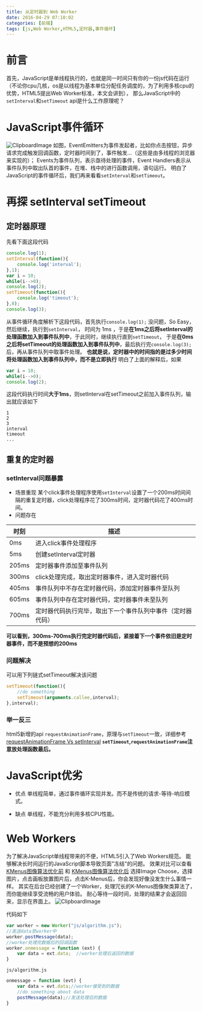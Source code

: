 ```yaml
---
title: 从定时器到 Web Worker
date: 2016-04-29 07:10:02
categories: [前端]
tags: [js,Web Worker,HTML5,定时器,事件循环]
---
```


# 前言
首先，JavaScript是单线程执行的，也就是同一时间只有你的一份js代码在运行（不论你cpu几核，os是以线程为基本单位分配任务调度的，为了利用多核cpu的优势，HTML5提出Web Worker标准，本文会讲到），
那么JavaScript中的`setInterval`和`setTimeout` api是什么工作原理呢？
<!--more-->

# JavaScript事件循环

![ClipboardImage](http://obu9je6ng.bkt.clouddn.com/Fi6SAvEO2F7QIveMXHvnKJpsDNlu?imageslim)
如图，EventEmitters为事件发起者，比如你点击按钮，异步请求完成触发回调函数，定时器时间到了，事件触发...（这些是由多线程的浏览器来实现的）；
Events为事件队列，表示亟待处理的事件，Event Handlers表示从事件队列中取出队首的事件，在堆、栈中的进行函数调用，语句运行。
明白了JavaScript的事件循环后，我们再来看看`setInterval`和`setTimeout`。

# 再探 setInterval setTimeout
## 定时器原理
先看下面这段代码
```javascript
console.log(1);
setInterval(function(){
	console.log('interval');
},1);
var i = 10;
while(i-->0);
console.log(2);
setTimeout(function(){
	console.log('timeout');
},0);
console.log(3);
```
从事件循环角度解析下这段代码，首先执行`console.log(1);` 没问题，So Easy，然后继续，执行到`setInterval`，
时间为 1ms ，于是**在1ms之后将setInterval的处理函数加入到事件队列中**，于此同时，继续执行直到`setTimeout`，
于是**在0ms之后将setTimeout的处理函数加入到事件队列中**，最后执行完`console.log(3);`后，再从事件队列中取事件处理。
**也就是说，定时器中的时间指的是过多少时间将处理函数加入到事件队列中，而不是立即执行**
明白了上面的解释后，如果
```javascript
var i = 10;
while(i-->0);
console.log(2);
```
这段代码执行时间**大于1ms**，则setInterval在setTimeout之前加入事件队列，输出就应该如下
```
1
2
3
interval
timeout
...
```
## 重复的定时器
### setInterval问题暴露
- 场景重现
某个click事件处理程序使用`setInterval`设置了一个200ms时间间隔的重复定时器，click处理程序花了300ms时间，定时器代码花了400ms时间。
- 问题存在

|时刻|描述|
|----|------------------|
|0ms|进入click事件处理程序|
|5ms|创建setInterval定时器|
|205ms|定时器事件添加至事件队列|
|300ms|click处理完成，取出定时器事件，进入定时器代码|
|405ms|事件队列中不存在定时器代码，添加定时器事件至队列|
|605ms|事件队列中存在定时器代码，定时器事件未至队列|
|700ms|定时器代码执行完毕，取出下一个事件队列中事件（定时器代码）|

**可以看到，300ms-700ms执行完定时器代码后，紧接着下一个事件依旧是定时器事件，而不是预想的200ms**
### 问题解决
可以用下列链式setTimeout解决该问题
```javascript
setTimeout(function(){
	//do something
	setTimeout(arguments.callee,interval);
},interval);
```
### 举一反三
html5新增的api `requestAnimationFrame`，原理与`setTimeout`一致，详细参考[requestAnimationFrame Vs setInterval](/2016/04/23/requestAnimationFrame_Vs_setInterval/)
**`setTimeout`,`requestAnimationFrame`注意放处理函数最后。**
# JavaScript优劣
- 优点
单线程简单，通过事件循环实现并发。而不是传统的请求-等待-响应模式。

- 缺点
单线程，不能充分利用多核CPU性能。

# Web Workers
为了解决JavaScript单线程带来的不便，HTML5引入了Web Workers规范。
能够解决长时间运行的JavaScript脚本导致页面"冻结"的问题。
效果对比可以查看[KMenus图像算法优化前](http://moyuyc.xyz/painter) 和 [KMenus图像算法优化后](/htm/painter)
选择Image Choose，选择图片，点击画板放置图片后，点击K-Menus后，你会发现好像没发生什么事情一样。
其实在后台已经创建了一个Worker，处理冗长的K-Menus图像聚类算法了，而你能继续享受流畅的用户体验。
耐心等待一段时间，处理的结果才会返回回来，显示在界面上。
![ClipboardImage](http://obu9je6ng.bkt.clouddn.com/FsZ_zH_gMSjd_JdVPTx_rUo2jHB0?imageslim)

代码如下
```javascript
var worker = new Worker("js/algorithm.js");
//发送data至worker中
worker.postMessage(data);
//worker处理完数据后的回调函数
worker.onmessage = function (ext) {
	var data = ext.data;  //worker处理后返回的数据
}
```
`js/algorithm.js`
```javascript
onmessage = function (evt) {
	var data = evt.data;//worker接受到的数据
	//do something about data
	postMessage(data);//发送处理后的数据
}
```